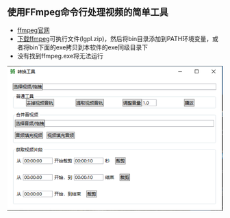 ## 使用FFmpeg命令行处理视频的简单工具

- [ffmpeg官网](https://ffmpeg.org/)
- [下载ffmpeg](https://github.com/BtbN/FFmpeg-Builds/releases)可执行文件(lgpl.zip)，然后将bin目录添加到PATH环境变量，或者将bin下面的exe拷贝到本软件的exe同级目录下
- 没有找到ffmpeg.exe将无法运行

![](./images/2020-09-24-22-49-01.png)